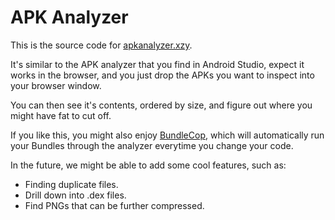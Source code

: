 APK Analyzer
============

This is the source code for [apkanalyzer.xzy](https://apkanalyzer.xyz/).

It's similar to the APK analyzer that you find in Android Studio, expect
it works in the browser, and you just drop the APKs you want to inspect 
into your browser window.

You can then see it's contents, ordered by size, and figure out where you
might have fat to cut off.

If you like this, you might also enjoy [BundleCop](https://bundlecop.com/android),
which will automatically run your Bundles through the analyzer everytime
you change your code.

In the future, we might be able to add some cool features, such as:

- Finding duplicate files.
- Drill down into .dex files.
- Find PNGs that can be further compressed. 
